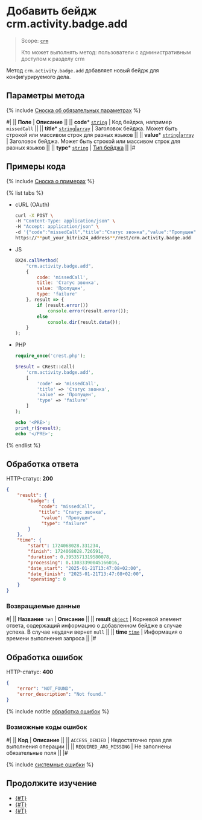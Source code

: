 # Добавить бейдж crm.activity.badge.add

> Scope: [`crm`](../../../../../scopes/permissions.md)
>
> Кто может выполнять метод: пользователи с административным доступом к разделу crm

Метод `crm.activity.badge.add` добавляет новый бейдж для конфигурируемого дела.

## Параметры метода

{% include [Сноска об обязательных параметрах](../../../../../../_includes/required.md) %}

#|
|| **Поле** | **Описание** ||
|| **code***
[`string`](../../../../../data-types.md) | Код бейджа, например `missedCall` ||
|| **title***
[`string`\|`array`](../../../../../data-types.md) | Заголовок бейджа. Может быть строкой или массивом строк для разных языков ||
|| **value***
[`string`\|`array`](../../../../../data-types.md) | Заголовок бейджа. Может быть строкой или массивом строк для разных языков ||
|| **type***
[`string`](../../../../../data-types.md) | [Тип бейджа](./index.md#tip-bejdzha) ||
|#

## Примеры кода

{% include [Сноска о примерах](../../../../../../_includes/examples.md) %}

{% list tabs %}

- cURL (OAuth)
  
    ```bash
    curl -X POST \
    -H "Content-Type: application/json" \
    -H "Accept: application/json" \
    -d '{"code":"missedCall","title":"Статус звонка","value":"Пропущен","type":"failure","auth":"**put_access_token_here**"}' \
    https://**put_your_bitrix24_address**/rest/crm.activity.badge.add
    ```

- JS
  
    ```js
    BX24.callMethod(
        "crm.activity.badge.add",
        {
            code: 'missedCall',
            title: 'Статус звонка',
            value: 'Пропущен',
            type: 'failure'
        }, result => {
            if (result.error())
                console.error(result.error());
            else
                console.dir(result.data());
        }    
    );
    ```

- PHP

    ```php
    require_once('crest.php');

    $result = CRest::call(
        'crm.activity.badge.add',
        [
            'code' => 'missedCall',
            'title' => 'Статус звонка',
            'value' => 'Пропущен',
            'type' => 'failure'
        ]
    );

    echo '<PRE>';
    print_r($result);
    echo '</PRE>';
    ```

{% endlist %}

## Обработка ответа

HTTP-статус: **200**

```json
{
    "result": {
        "badge": {
            "code": "missedCall",
            "title": "Статус звонка",
             "value": "Пропущен",
             "type": "failure"
        }
    },
    "time": {
        "start": 1724068028.331234,
        "finish": 1724068028.726591,
        "duration": 0.3953571319580078,
        "processing": 0.13033390045166016,
        "date_start": "2025-01-21T13:47:08+02:00",
        "date_finish": "2025-01-21T13:47:08+02:00",
        "operating": 0
    }
}
```

### Возвращаемые данные

#|
|| **Название**
`тип` | **Описание** ||
|| **result**
[`object`](../../../../data-types.md) | Корневой элемент ответа, содержащий информацию о добавленном бейдже в случае успеха. В случае неудачи вернет `null` ||
|| **time**
[`time`](../../../../../data-types.md#time) | Информация о времени выполнения запроса ||
|#

## Обработка ошибок

HTTP-статус: **400**

```json
{
    "error": "NOT_FOUND",
    "error_description": "Not found."
}
```

{% include notitle [обработка ошибок](../../../../../../_includes/error-info.md) %}

### Возможные коды ошибок

#|
|| **Код** | **Описание** ||
|| `ACCESS_DENIED` | Недостаточно прав для выполнения операции ||
|| `REQUIRED_ARG_MISSING` | Не заполнены обязательные поля ||
|#

{% include [системные ошибки](../../../../../../_includes/system-errors.md) %}

## Продолжите изучение

- [{#T}](./crm-activity-badge-get.md)
- [{#T}](./crm-activity-badge-list.md)
- [{#T}](./crm-activity-badge-delete.md)
